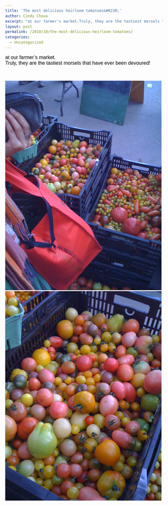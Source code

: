 ```yaml
---
title: 'The most delicious heirloom tomatoes&#8230;'
author: Cindy Choua
excerpt: "at our farmer's market.Truly, they are the tastiest morsels that have ever been devoured!"
layout: post
permalink: /2010/10/the-most-delicious-heirloom-tomatoes/
categories:
  - Uncategorized
---
```

<div style="font-family:arial, helvetica, sans-serif;font-size:12pt;color:#000000;">
  <div>
    at our farmer&#8217;s market.
  </div>
  
  <div>
    Truly, they are the tastiest morsels that have ever been devoured!
  </div>
  
  <p />
</div>

&nbsp; 

<div class='p_embed p_image_embed'>
  <a href="/wp-content/uploads/2010/10/img_0010-scaled-1000.jpg"><img alt="Img_0010" height="667" src="/wp-content/uploads/2010/10/img_0010-scaled-1000.jpg?w=225" width="500" /></a><a href="/wp-content/uploads/2010/10/img_0011-scaled-1000.jpg"><img alt="Img_0011" height="667" src="/wp-content/uploads/2010/10/img_0011-scaled-1000.jpg?w=225" width="500" /></a>
</div>
